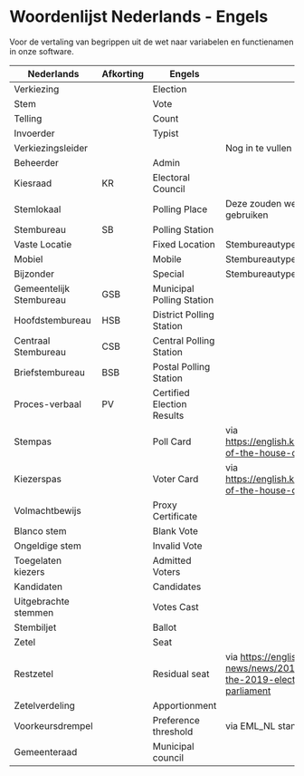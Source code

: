 # Woordenlijst Nederlands - Engels
Voor de vertaling van begrippen uit de wet naar variabelen en functienamen in onze software.

| Nederlands              | Afkorting | Engels                     | Opmerkingen                                                                                                                    |
|-------------------------|-----------|----------------------------|--------------------------------------------------------------------------------------------------------------------------------|
| Verkiezing              |           | Election                   |                                                                                                                                |
| Stem                    |           | Vote                       |                                                                                                                                |
| Telling                 |           | Count                      |                                                                                                                                |
| Invoerder               |           | Typist                     |                                                                                                                                |
| Verkiezingsleider       |           |                            | Nog in te vullen                                                                                                               |
| Beheerder               |           | Admin                      |                                                                                                                                |
| Kiesraad                | KR        | Electoral Council          |                                                                                                                                |
| Stemlokaal              |           | Polling Place              | Deze zouden we in de code niet moeten gebruiken                                                                                |
| Stembureau              | SB        | Polling Station            |                                                                                                                                |
| Vaste Locatie           |           | Fixed Location             | Stembureautype                                                                                                                 |
| Mobiel                  |           | Mobile                     | Stembureautype                                                                                                                 |
| Bijzonder               |           | Special                    | Stembureautype                                                                                                                 |
| Gemeentelijk Stembureau | GSB       | Municipal Polling Station  |                                                                                                                                |
| Hoofdstembureau         | HSB       | District Polling Station   |                                                                                                                                |
| Centraal Stembureau     | CSB       | Central Polling Station    |                                                                                                                                |
| Briefstembureau         | BSB       | Postal Polling Station     |                                                                                                                                |
| Proces-verbaal          | PV        | Certified Election Results |                                                                                                                                |
| Stempas                 |           | Poll Card                  | via https://english.kiesraad.nl/elections/elections-of-the-house-of-representatives                                            |
| Kiezerspas              |           | Voter Card                 | via https://english.kiesraad.nl/elections/elections-of-the-house-of-representatives                                            |
| Volmachtbewijs          |           | Proxy Certificate          |                                                                                                                                |
| Blanco stem             |           | Blank Vote                 |                                                                                                                                |
| Ongeldige stem          |           | Invalid Vote               |                                                                                                                                |
| Toegelaten kiezers      |           | Admitted Voters            |                                                                                                                                |
| Kandidaten              |           | Candidates                 |                                                                                                                                |
| Uitgebrachte stemmen    |           | Votes Cast                 |                                                                                                                                |
| Stembiljet              |           | Ballot                     |                                                                                                                                |
| Zetel                   |           | Seat                       |                                                                                                                                |
| Restzetel               |           | Residual seat              | via https://english.kiesraad.nl/latest-news/news/2019/06/04/official-results-of-the-2019-elections-tot-the-european-parliament |
| Zetelverdeling          |           | Apportionment              |                                                                                                                                |
| Voorkeursdrempel        |           | Preference threshold       | via EML_NL standaard                                                                                                           | 
| Gemeenteraad            |           | Municipal council          |                                                                                                                                |
